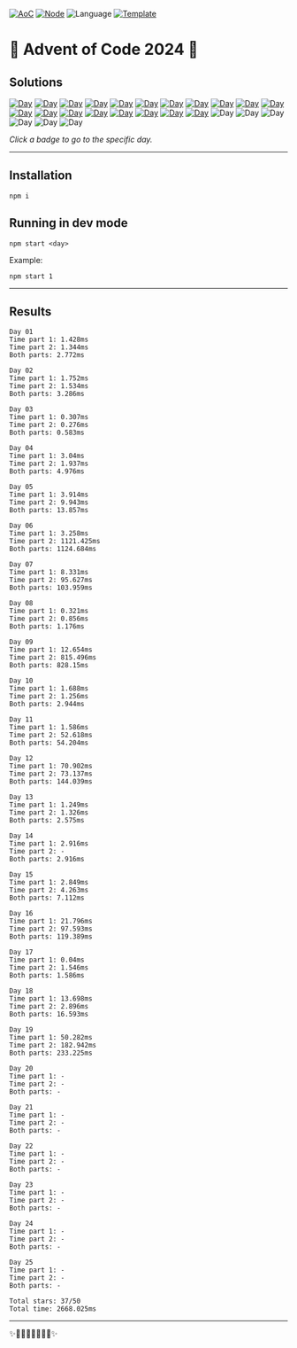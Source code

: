 <!-- Entries between SOLUTIONS and RESULTS tags are auto-generated -->

[![AoC](https://badgen.net/badge/AoC/2024/blue)](https://adventofcode.com/2024)
[![Node](https://badgen.net/badge/Node/v16.13.0+/blue)](https://nodejs.org/en/download/)
![Language](https://badgen.net/badge/Language/TypeScript/blue)
[![Template](https://badgen.net/badge/Template/aocrunner/blue)](https://github.com/caderek/aocrunner)

# 🎄 Advent of Code 2024 🎄

## Solutions

<!--SOLUTIONS-->

[![Day](https://badgen.net/badge/01/%E2%98%85%E2%98%85/green)](src/day01)
[![Day](https://badgen.net/badge/02/%E2%98%85%E2%98%85/green)](src/day02)
[![Day](https://badgen.net/badge/03/%E2%98%85%E2%98%85/green)](src/day03)
[![Day](https://badgen.net/badge/04/%E2%98%85%E2%98%85/green)](src/day04)
[![Day](https://badgen.net/badge/05/%E2%98%85%E2%98%85/green)](src/day05)
[![Day](https://badgen.net/badge/06/%E2%98%85%E2%98%85/green)](src/day06)
[![Day](https://badgen.net/badge/07/%E2%98%85%E2%98%85/green)](src/day07)
[![Day](https://badgen.net/badge/08/%E2%98%85%E2%98%85/green)](src/day08)
[![Day](https://badgen.net/badge/09/%E2%98%85%E2%98%85/green)](src/day09)
[![Day](https://badgen.net/badge/10/%E2%98%85%E2%98%85/green)](src/day10)
[![Day](https://badgen.net/badge/11/%E2%98%85%E2%98%85/green)](src/day11)
[![Day](https://badgen.net/badge/12/%E2%98%85%E2%98%85/green)](src/day12)
[![Day](https://badgen.net/badge/13/%E2%98%85%E2%98%85/green)](src/day13)
[![Day](https://badgen.net/badge/14/%E2%98%85%E2%98%86/yellow)](src/day14)
[![Day](https://badgen.net/badge/15/%E2%98%85%E2%98%85/green)](src/day15)
[![Day](https://badgen.net/badge/16/%E2%98%85%E2%98%85/green)](src/day16)
[![Day](https://badgen.net/badge/17/%E2%98%85%E2%98%85/green)](src/day17)
[![Day](https://badgen.net/badge/18/%E2%98%85%E2%98%85/green)](src/day18)
[![Day](https://badgen.net/badge/19/%E2%98%85%E2%98%85/green)](src/day19)
![Day](https://badgen.net/badge/20/%E2%98%86%E2%98%86/gray)
![Day](https://badgen.net/badge/21/%E2%98%86%E2%98%86/gray)
![Day](https://badgen.net/badge/22/%E2%98%86%E2%98%86/gray)
![Day](https://badgen.net/badge/23/%E2%98%86%E2%98%86/gray)
![Day](https://badgen.net/badge/24/%E2%98%86%E2%98%86/gray)
![Day](https://badgen.net/badge/25/%E2%98%86%E2%98%86/gray)

<!--/SOLUTIONS-->

_Click a badge to go to the specific day._

---

## Installation

```
npm i
```

## Running in dev mode

```
npm start <day>
```

Example:

```
npm start 1
```

---

## Results

<!--RESULTS-->

```
Day 01
Time part 1: 1.428ms
Time part 2: 1.344ms
Both parts: 2.772ms
```

```
Day 02
Time part 1: 1.752ms
Time part 2: 1.534ms
Both parts: 3.286ms
```

```
Day 03
Time part 1: 0.307ms
Time part 2: 0.276ms
Both parts: 0.583ms
```

```
Day 04
Time part 1: 3.04ms
Time part 2: 1.937ms
Both parts: 4.976ms
```

```
Day 05
Time part 1: 3.914ms
Time part 2: 9.943ms
Both parts: 13.857ms
```

```
Day 06
Time part 1: 3.258ms
Time part 2: 1121.425ms
Both parts: 1124.684ms
```

```
Day 07
Time part 1: 8.331ms
Time part 2: 95.627ms
Both parts: 103.959ms
```

```
Day 08
Time part 1: 0.321ms
Time part 2: 0.856ms
Both parts: 1.176ms
```

```
Day 09
Time part 1: 12.654ms
Time part 2: 815.496ms
Both parts: 828.15ms
```

```
Day 10
Time part 1: 1.688ms
Time part 2: 1.256ms
Both parts: 2.944ms
```

```
Day 11
Time part 1: 1.586ms
Time part 2: 52.618ms
Both parts: 54.204ms
```

```
Day 12
Time part 1: 70.902ms
Time part 2: 73.137ms
Both parts: 144.039ms
```

```
Day 13
Time part 1: 1.249ms
Time part 2: 1.326ms
Both parts: 2.575ms
```

```
Day 14
Time part 1: 2.916ms
Time part 2: -
Both parts: 2.916ms
```

```
Day 15
Time part 1: 2.849ms
Time part 2: 4.263ms
Both parts: 7.112ms
```

```
Day 16
Time part 1: 21.796ms
Time part 2: 97.593ms
Both parts: 119.389ms
```

```
Day 17
Time part 1: 0.04ms
Time part 2: 1.546ms
Both parts: 1.586ms
```

```
Day 18
Time part 1: 13.698ms
Time part 2: 2.896ms
Both parts: 16.593ms
```

```
Day 19
Time part 1: 50.282ms
Time part 2: 182.942ms
Both parts: 233.225ms
```

```
Day 20
Time part 1: -
Time part 2: -
Both parts: -
```

```
Day 21
Time part 1: -
Time part 2: -
Both parts: -
```

```
Day 22
Time part 1: -
Time part 2: -
Both parts: -
```

```
Day 23
Time part 1: -
Time part 2: -
Both parts: -
```

```
Day 24
Time part 1: -
Time part 2: -
Both parts: -
```

```
Day 25
Time part 1: -
Time part 2: -
Both parts: -
```

```
Total stars: 37/50
Total time: 2668.025ms
```

<!--/RESULTS-->

---

✨🎄🎁🎄🎅🎄🎁🎄✨
